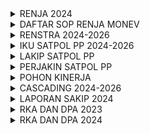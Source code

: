 <details>
<summary>RENJA 2024</summary>
<iframe src="https://drive.google.com/file/d/1OkzkMwqUDdphA8zQUGuslNlSKD0JzOdw/preview" width="100%" height="600"></iframe>
</details>

<details>
<summary>DAFTAR SOP RENJA MONEV</summary>
<p><a href="/file/yQbQLoDsLRsT0VeSj55D.pdf">59. SOP PENYUSUNAN RENCANA KERJA</a></p>

<p><a href="/file/yQbQLoDsLRsT0VeSj55D.pdf">60. SOP PENYUSUNAN RKA PENYEMPURNAAN</a></p>

<p><a href="/file/yQbQLoDsLRsT0VeSj55D.pdf">61. SOP MONEV KINERJA</a></p>

<p><a href="/file/yQbQLoDsLRsT0VeSj55D.pdf">62. SOP PENGUMPULAN DATA KINERJA</a></p>

<p><a href="/file/yQbQLoDsLRsT0VeSj55D.pdf">63. SOP PERBAIKAN DATA KINERJA</a></p>

<p><a href="/file/yQbQLoDsLRsT0VeSj55D.pdf">64. SOP PENYUSUNAN LAKIP</a></p>

<p><a href="/file/yQbQLoDsLRsT0VeSj55D.pdf">65. SOP E-KINERJA</a></p>

<p><a href="/file/yQbQLoDsLRsT0VeSj55D.pdf">66. SOP PENYUSUNAN DPA PENYEMPURNAAN</a></p>

<p><a href="/file/yQbQLoDsLRsT0VeSj55D.pdf">67. SOP PENYUSUNAN MANAJEMEN RESIKO</a></p>

<p><a href="/file/iYfcoNnwpdsTnzt5vBkx.pdf" title="SOP sekretariat 68-74 Renja dan Monev_rotated.pdf">68. SOP PELAKSANAAN DAN PELAPORAN MONEV</a></p>

<p><a href="/file/iYfcoNnwpdsTnzt5vBkx.pdf">69. SOP PENYUSUNAN DPA MURNI</a></p>

<p><a href="/file/iYfcoNnwpdsTnzt5vBkx.pdf">70. SOP PENYUSUNAN RENCANA STRATEGIS</a></p>

<p><a href="/file/iYfcoNnwpdsTnzt5vBkx.pdf">71. SOP PENYUSUNAN REVISI KEGIATAN DAN ANGGARAN</a></p>

<p><a href="/file/iYfcoNnwpdsTnzt5vBkx.pdf">72. SOP RKA PERUBAHAN ANGGARAN</a></p>

<p><a href="/file/iYfcoNnwpdsTnzt5vBkx.pdf">73. SOP TINDAK LANJUT HASIL PEMERIKSAAN</a></p>

<p><a href="/file/iYfcoNnwpdsTnzt5vBkx.pdf">74. SOP PENYUSUNAN RKA</a></p>
</details>

<details>
<summary>RENSTRA 2024-2026</summary>
<iframe src="https://drive.google.com/file/d/1KJv9vJCiO0zuad_013JH-GGwybGqHy5V/preview" width="100%" height="600"></iframe>
</details>

<details>
<summary>IKU SATPOL PP 2024-2026</summary>
<iframe src="https://drive.google.com/file/d/1OEQBo5BOg_gamgRZxFoVlrMpRiqBHITJ/preview" width="100%" height="600"></iframe>
</details>

<details>
<summary>LAKIP SATPOL PP</summary>
<iframe src="https://drive.google.com/file/d/1Rk1rlZwYDFgCqKwPjY5x-iiCbla-9CoO/preview" width="100%" height="600"></iframe>
</details>

<details>
<summary>PERJAKIN SATPOL PP</summary>
<iframe src="https://drive.google.com/file/d/142ZBflhB-0x76hYe9fmgs70jgzJV5XtV/preview" width="100%" height="600"></iframe>
</details>

<details>
<summary>POHON KINERJA</summary>
<iframe src="https://drive.google.com/file/d/1wrVuhbVEjvQGzLJtQscaGaD8MCJ1zv_n/preview" width="100%" height="600"></iframe>
</details>

<details>
<summary>CASCADING 2024-2026</summary>
<iframe src="https://drive.google.com/file/d/1x6jcQI65umF7m_KiFgNjyrACuhaFaoDY/preview" width="100%" height="600"></iframe>
</details>

<details>
<summary>LAPORAN SAKIP 2024</summary>
<iframe src="/file/Xi7GoqoUe65UKANFSZVd.pdf" width="100%" height="600"></iframe>
</details>

<details>
<summary>RKA DAN DPA 2023</summary>
<iframe src="https://satpolpp.kalbarprov.go.id/keuangan-dan-aset/rka-dan-dpa-2023" width="100%" height="600"></iframe>
</details>

<details>
<summary>RKA DAN DPA 2024</summary>
<iframe src="https://satpolpp.kalbarprov.go.id/keuangan-dan-aset/rka-dan-dpa" width="100%" height="600"></iframe>
</details>



